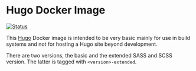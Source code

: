 # Hugo Docker Image

[![Status](https://img.shields.io/badge/status-BETA-yellow.svg)]()

This [Hugo](https://gohugo.io/) Docker image is intended to be very basic mainly
for use in build systems and not for hosting a Hugo site beyond development.

There are two versions, the basic and the extended SASS and SCSS version. The
latter is tagged with `<version>-extended`.
